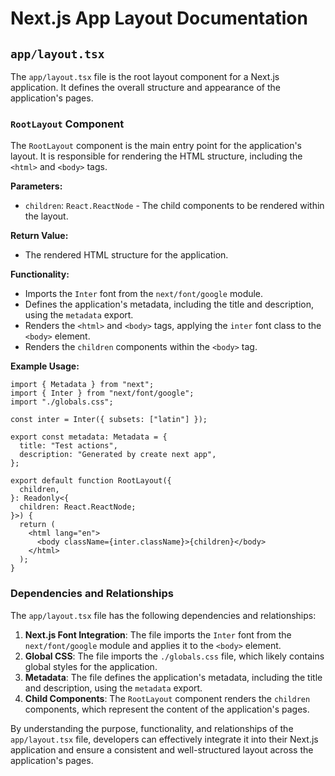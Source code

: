 # Next.js App Layout Documentation

## `app/layout.tsx`

The `app/layout.tsx` file is the root layout component for a Next.js application. It defines the overall structure and appearance of the application's pages.

### `RootLayout` Component

The `RootLayout` component is the main entry point for the application's layout. It is responsible for rendering the HTML structure, including the `<html>` and `<body>` tags.

**Parameters:**
- `children`: `React.ReactNode` - The child components to be rendered within the layout.

**Return Value:**
- The rendered HTML structure for the application.

**Functionality:**
- Imports the `Inter` font from the `next/font/google` module.
- Defines the application's metadata, including the title and description, using the `metadata` export.
- Renders the `<html>` and `<body>` tags, applying the `inter` font class to the `<body>` element.
- Renders the `children` components within the `<body>` tag.

**Example Usage:**
```tsx
import { Metadata } from "next";
import { Inter } from "next/font/google";
import "./globals.css";

const inter = Inter({ subsets: ["latin"] });

export const metadata: Metadata = {
  title: "Test actions",
  description: "Generated by create next app",
};

export default function RootLayout({
  children,
}: Readonly<{
  children: React.ReactNode;
}>) {
  return (
    <html lang="en">
      <body className={inter.className}>{children}</body>
    </html>
  );
}
```

### Dependencies and Relationships

The `app/layout.tsx` file has the following dependencies and relationships:

1. **Next.js Font Integration**: The file imports the `Inter` font from the `next/font/google` module and applies it to the `<body>` element.
2. **Global CSS**: The file imports the `./globals.css` file, which likely contains global styles for the application.
3. **Metadata**: The file defines the application's metadata, including the title and description, using the `metadata` export.
4. **Child Components**: The `RootLayout` component renders the `children` components, which represent the content of the application's pages.

By understanding the purpose, functionality, and relationships of the `app/layout.tsx` file, developers can effectively integrate it into their Next.js application and ensure a consistent and well-structured layout across the application's pages.
